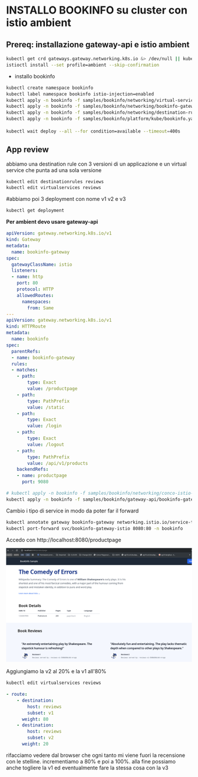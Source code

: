# INSTALLO BOOKINFO su cluster con istio ambient

## Prereq: installazione gateway-api e istio ambient

```bash
kubectl get crd gateways.gateway.networking.k8s.io &> /dev/null || kubectl apply -f manifests/gateway-api-1.3.0-install.yaml
istioctl install --set profile=ambient --skip-confirmation
```

- installo bookinfo

```bash
kubectl create namespace bookinfo
kubectl label namespace bookinfo istio-injection=enabled
kubectl apply -n bookinfo -f samples/bookinfo/networking/virtual-service-all-v1.yaml
kubectl apply -n bookinfo -f samples/bookinfo/networking/bookinfo-gateway.yaml
kubectl apply -n bookinfo -f samples/bookinfo/networking/destination-rule-all.yaml
kubectl apply -n bookinfo -f samples/bookinfo/platform/kube/bookinfo.yaml

kubectl wait deploy --all --for condition=available --timeout=400s
```

## App review

abbiamo una destination rule con 3 versioni di un applicazione e un virtual service che punta ad una sola versione

```bash
kubectl edit destinationrules reviews
kubectl edit virtualservices reviews 
```

#abbiamo poi 3 deployment con nome v1 v2 e v3

```bash
kubectl get deployment
```

**Per ambient devo usare gateway-api**

```yaml
apiVersion: gateway.networking.k8s.io/v1
kind: Gateway
metadata:
  name: bookinfo-gateway
spec:
  gatewayClassName: istio
  listeners:
  - name: http
    port: 80
    protocol: HTTP
    allowedRoutes:
      namespaces:
        from: Same
---
apiVersion: gateway.networking.k8s.io/v1
kind: HTTPRoute
metadata:
  name: bookinfo
spec:
  parentRefs:
  - name: bookinfo-gateway
  rules:
  - matches:
    - path:
        type: Exact
        value: /productpage
    - path:
        type: PathPrefix
        value: /static
    - path:
        type: Exact
        value: /login
    - path:
        type: Exact
        value: /logout
    - path:
        type: PathPrefix
        value: /api/v1/products
    backendRefs:
    - name: productpage
      port: 9080
```


```bash
# kubectl apply -n bookinfo -f samples/bookinfo/networking/conco-istio-ambient.yaml
kubectl apply -n bookinfo -f samples/bookinfo/gateway-api/bookinfo-gateway.yaml
```

Cambio i tipo di service in modo da poter far il forward

```bash
kubectl annotate gateway bookinfo-gateway networking.istio.io/service-type=ClusterIP --namespace=bookinfo
kubectl port-forward svc/bookinfo-gateway-istio 8080:80 -n bookinfo
```

Accedo con http://localhost:8080/productpage 

![alt text](bookinfo-ambient.png)



 
Aggiungiamo la v2 al 20% e la v1 all'80%

```bash
kubectl edit virtualservices reviews
```

```yaml
- route:
    - destination:
        host: reviews
        subset: v1
      weight: 80
    - destination:
        host: reviews
        subset: v2
      weight: 20
```

rifacciamo vedere dal browser che ogni tanto mi viene fuori la recensione con le stelline. incrementiamo a 80% e poi a 100%. alla fine possiamo anche togliere la v1 ed eventualmente fare la stessa cosa con la v3


